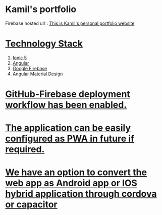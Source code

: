 # Kamil's portfolio

Firebase hosted url :  <a href='https://kamildottec.web.app/' target='_blank'>
This is Kamil's personal portfolio website
# Technology Stack
1. Ionic 5
2. Angular
3. Google Firebase
5. Angular Material Design

  # GitHub-Firebase deployment workflow has been enabled. 
  
# The application can be easily configured as PWA in future if required.
# We have an option to convert the web app as Android app or IOS hybrid application through cordova or capacitor
